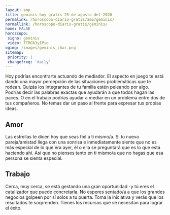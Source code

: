 ```yaml
---
layout: amp
title: geminis hoy gratis 25 de agosto del 2020 
permalink: /horoscopo-diario-gratis/amp/geminis/
normallink: /horoscopo-diario-gratis/geminis/
home: FALSE
horoscopo:
 signo: geminis
 video: TTMGb3yIPio 
ogimg: /images/geminis_char.png
sitemap:
 priority: 1
 changefreq: 'daily'
---
```



Hoy podrías encontrarte actuando de mediador. El aspecto en juego te está dando una mayor percepción de las situaciones problemáticas que te rodean. Quizás los integrantes de tu familia estén peleando por algo. Podrías decir las palabras exactas que ayudarán a que todos hagan las paces. O en el trabajo podrías ayudar a mediar en un problema entre dos de tus compañeros. No temas dar un paso al frente para expresar tus propias ideas.

## Amor

Las estrellas te dicen hoy que seas fiel a ti mismo/a. Si tu nueva pareja/amistad llega con una sonrisa e inmediatamente siente que no es más especial de lo que era ayer, él o ella se preguntará que es lo que está haciendo ahí. Así que no pienses tanto en ti mismo/a que no hagas que esa persona se sienta especial.

## Trabajo

Cerca, muy cerca, se está gestando una gran oportunidad -y tú eres el catalizador que puede concretarla. No esperes sentado/a a que los grandes negocios golpeen por sí solos a tu puerta. Toma la iniciativa y verás que los resultados te sorprenden. Tienes los recursos que se necesitan para lograr el éxito.